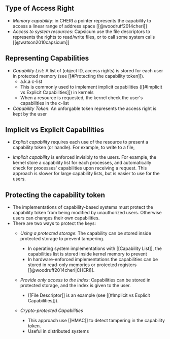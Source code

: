 
## Type of Access Right
- *Memory capability*: in CHERI a pointer represents the capability to access a linear range of address space [[@woodruff2014cheri]]
- *Access to system resources*:  Capsicum use the file descriptors to represents the rights to read/write files, or to call some system calls [[@watson2010capsicum]]
## Representing Capabilities
- *Capability List*: A list of (object ID, access rights) is stored for each user in protected memory (see [[#Protecting the capability token]]).  
	- a.k.a c-list
	- This is commonly used to implement implicit capabilities ([[#Implicit vs Explicit Capabilities]]) in kernels
	- When a resource is requested, the kernel check the user's capabilities in the c-list
- *Capability Token*: An unforgable token represents the access right is kept by the user
## Implicit vs Explicit Capabilities
- *Explicit capability* requires each use of the resource to present a capability token (or handle). For example, to write to a file,

- *Implicit capability* is enforced invisibly to the users. For example, the kernel store a capability list for each processes, and automatically check for processes' capabilities upon receiving a request. This approach is slower for large capability lists, but is easier to use for the users.

## Protecting the capability token
- The implementations of capability-based systems must protect the capability token from being modified by unauthorized users. Otherwise users can changes their own capabilities.  
- There are two ways to protect the keys:
	- *Using a protected storage*:  The capability can be stored inside protected storage to prevent tampering.
		+ In operating system implementations with [[Capability List]], the capabilities list is stored inside kernel memory to prevent 
		 + In hardware-enforced implementations the capabilities can be stored in read-only memories or protected registers [[@woodruff2014cheri|CHERI]].
		 
	 - *Provide only access to the index*: Capabilities can be stored in protected storage, and the index is given to the user. 
		 - [[File Descriptor]] is an example (see [[#Implicit vs Explicit Capabilities]]).
	 - *Crypto-protected Capabilities*
		 - This approach use [[HMAC]] to detect tampering in the capability token.
		 - Useful in distributed systems

